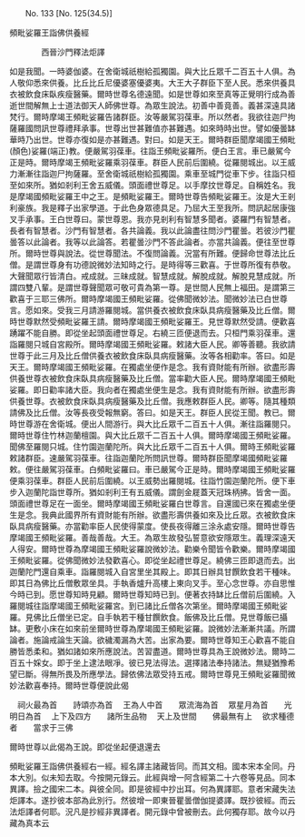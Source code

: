 ﻿　　No. 133 [No. 125(34.5)]

頻毗娑羅王詣佛供養經

　　　　西晉沙門釋法炬譯


如是我聞。一時婆伽婆。在舍衛城祇樹給孤獨園。與大比丘眾千二百五十人俱。為人敬仰悉來供養。比丘比丘尼優婆塞優婆夷。大王大子群臣下至人民。悉來供養具衣被飲食床臥疾瘦醫藥。爾時世尊名德遠聞。如是世尊如來至真等正覺明行成為善逝世間解無上士道法御天人師佛世尊。為眾生說法。初善中善竟善。義甚深遠具諸梵行。爾時摩竭王頻毗娑羅告諸群臣。汝等嚴駕羽葆車。所以然者。我欲往迦尸拘薩羅國問訊世尊禮拜承事。世尊出世甚難值亦甚難遇。如來時時出世。譬如優曇缽華時乃出世。世尊亦復如是亦甚難遇。對曰。如是天王。爾時群臣聞摩竭國王頻毗(顏色)娑羅(端正)教。便嚴駕羽葆車。往詣王頻毗娑羅所。便白王言。車已嚴駕今正是時。爾時摩竭王頻毗娑羅乘羽葆車。群臣人民前后圍繞。從羅閱城出。以王威力漸漸往詣迦尸拘薩羅。至舍衛城祇樹給孤獨園。乘車至城門從車下步。往詣只桓至如來所。猶如剎利王舍五威儀。頭面禮世尊足。以手摩抆世尊足。自稱姓名。我是摩竭國頻毗娑羅王中之王。是頻毗娑羅王。爾時世尊告頻毗娑羅王。汝是大王剎利豪族。我是釋子出家學道。于此色身眾德具足。乃屈大王至我所。問訊起居康強叉手承事。王白世尊曰。蒙世尊恩。我亦見剎利有智慧多聞者。婆羅門有智慧者。長者有智慧者。沙門有智慧者。各共論義。我以此論盡往問沙門瞿曇。若彼沙門瞿曇答以此論者。我等以此論答。若瞿曇沙門不答此論者。亦當共論義。便往至世尊所。爾時世尊與說法。從世尊聞法。不復問論義。況當有所難。便歸命世尊法比丘僧。是謂世尊身有功德說微妙法知時之行。是時得等三歡喜。于世尊所復有恭敬。大聲聞眾行皆清白。戒成就。三昧成就。智慧成就。解脫成就。解脫見慧成就。所謂四雙八輩。是謂世尊聲聞眾可敬可貴為第一尊。是世間人民無上福田。是謂第三歡喜于三耶三佛所。爾時摩竭國王頻毗娑羅。從佛聞微妙法。聞微妙法已白世尊言。愿如來。受我三月請游羅閱城。當供養衣被飲食床臥具病瘦醫藥及比丘僧。爾時世尊默然受頻毗娑羅王請。爾時摩竭國王頻毗娑羅王。見世尊默然受請。便歡喜踴躍不能自勝。即從坐起頭面禮世尊足。右繞三匝便退而去。只桓門乘羽葆車。還詣羅閱只城自宮殿所。爾時摩竭國王頻毗娑羅。敕諸大臣人民。卿等善聽。我欲請世尊于此三月及比丘僧供養衣被飲食床臥具病瘦醫藥。汝等各相勸率。答曰。如是天王。爾時摩竭國王頻毗娑羅。在獨處坐便作是念。我有資財能有所辦。欲盡形壽供養世尊衣被飲食床臥具病瘦醫藥及比丘僧。當率勸大臣人民。爾時摩竭國王頻毗娑羅。即日勸率諸大臣。我向者在獨處坐便生是念。我有資財能有所辦。欲盡形壽供養世尊。衣被飲食床臥具病瘦醫藥及比丘僧。我應敕群臣人民。卿等。隨其種類請佛及比丘僧。汝等長夜受報無窮。答曰。如是天王。群臣人民從王聞。教已。爾時世尊游在舍衛城。便出人間游行。與大比丘眾千二百五十人俱。漸往詣羅閱只。爾時世尊住竹林迦蘭檀園。與大比丘眾千二百五十人俱。爾時摩竭國王頻毗娑羅。聞佛至羅閱只城。住竹園迦蘭陀所。與大比丘眾千二百五十人俱。爾時王頻毗娑羅敕諸群臣。速嚴駕羽葆車。往詣迦蘭陀所問訊世尊。爾時群臣聞摩竭國頻毗娑羅敕。便往嚴駕羽葆車。白頻毗娑羅曰。車已嚴駕今正是時。爾時摩竭國王頻毗娑羅便乘羽葆車。群臣人民前后圍繞。以王威勢出羅閱城。往詣竹園迦蘭陀所。便下車步入迦蘭陀詣世尊所。猶如剎利王有五威儀。謂劍金屣蓋天冠珠柄拂。皆舍一面。頭面禮世尊足在一面坐。爾時摩竭國王頻毗娑羅白世尊言。自還國已來在獨處坐便生是念。我典此國界所有資財能有所辦。欲盡形壽供養如來及比丘眾。衣被飲食床臥具病瘦醫藥。亦當勸率臣人民使得蒙度。使長夜得離三涂永處安隱。爾時世尊告摩竭國王頻毗娑羅。善哉善哉。大王。為眾生故發弘誓意欲安隱眾生。義理深遠天人得安。爾時世尊為摩竭國王頻毗娑羅說微妙法。勸樂令聞皆令歡樂。爾時摩竭國王頻毗娑羅。從佛聞微妙法發歡喜心。即從坐起禮世尊足。繞佛三匝即退而去。出迦蘭陀門還自乘車。詣羅閱城入自宮里坐其殿上。即其日辦具甘饌飲食若干種味。即其日為佛比丘僧敷眾坐具。手執香爐升高樓上東向叉手。至心念世尊。亦自思惟今時已到。愿世尊知時見顧。爾時世尊知時已到。便著衣持缽比丘僧前后圍繞。入羅閱城往詣摩竭國王頻毗娑羅宮。到已諸比丘僧各次第坐。爾時摩竭國王頻毗娑羅。見佛比丘僧坐已定。自手執若干種甘饌飲食。飯佛及比丘僧。見世尊飯已攝缽。更敷小床在如來前坐爾時世尊為摩竭國王頻毗娑羅。說微妙法漸漸共議。所謂論者。施論戒論生天論。欲穢濁漏為大苦。出家為要。爾時世尊知王心歡喜不能自勝皆悉柔和。猶如諸如來所應說法。苦習盡道。爾時世尊具為王說微妙法。爾時二百五十婇女。即于坐上逮法眼凈。彼已見法得法。選擇諸法奉持諸法。無疑猶豫希望已斷。得無所畏及所應學法。歸依佛法眾受持五戒。爾時世尊見王頻毗娑羅聞微妙法歡喜奉持。爾時世尊便說此偈

　祠火最為首　　詩頌亦為首
　王為人中首　　眾流海為首
　眾星月為首　　光明日為首
　上下及四方　　諸所生品物
　天上及世間　　佛最無有上
　欲求種德者　　當求于三佛　

爾時世尊以此偈為王說。即從坐起便退還去

頻毗娑羅王詣佛供養經右一經。經名譯主諸藏皆同。而其文相。國本宋本全同。丹本大別。似未知去取。今按開元錄云。此經與增一阿含經第二十六卷等見品。同本異譯。撿之國宋二本。與彼全同。即是彼經中抄出耳。何為異譯耶。意者宋藏失法炬譯本。遂抄彼本部為此別行。然彼增一即東晉瞿曇僧伽提婆譯。既抄彼經。而云法炬譯者何耶。況凡是抄經非異譯者。開元錄中曾被刪去。此何獨存耶。故今以丹藏為真本云
